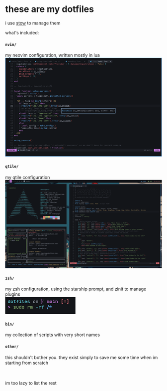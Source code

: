 # these are my dotfiles

i use [stow](https://www.gnu.org/software/stow/) to manage them

what's included:

#### `nvim/`
my neovim configuration, written mostly in lua
<img src="./nvim/.config/nvim/preview.png">

#### `qtile/`
my qtile configuration
<img src="./qtile/.config/qtile/preview.png">

#### `zsh/`
my zsh configuration, using the starship prompt, and zinit to manage plugins <br />
<img src="./zsh/preview.png">

#### `bin/`
my collection of scripts with very short names

#### `other/`
this shouldn't bother you. they exist simply to save me some time when im starting from scratch

<br />
<br />
im too lazy to list the rest
